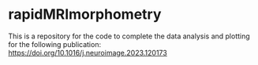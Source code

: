 # rapidMRImorphometry
This is a repository for the code to complete the data analysis and plotting for the following publication: https://doi.org/10.1016/j.neuroimage.2023.120173
